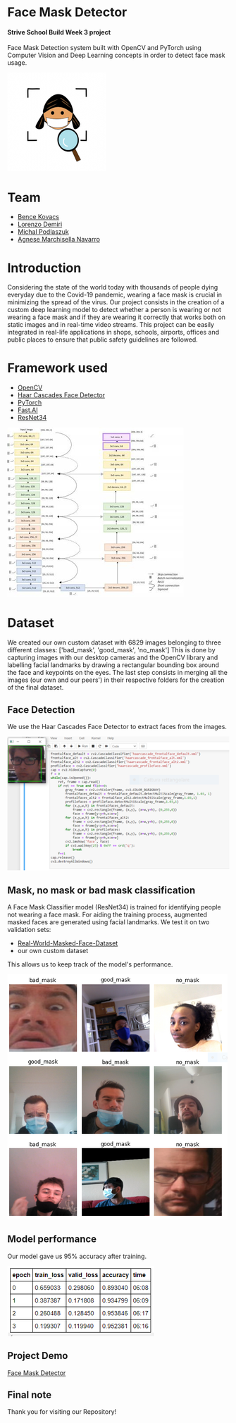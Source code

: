 
# Face Mask Detector 
#### Strive School Build Week 3 project
Face Mask Detection system built with OpenCV and PyTorch using Computer Vision and Deep Learning concepts in order to detect face mask usage.

![](small.png)


# Team
* [Bence Kovacs](https://github.com/kovacsbelsen)
* [Lorenzo Demiri](https://github.com/lorenzodemiri)
* [Michal Podlaszuk](https://github.com/MichalPodlaszuk)
* [Agnese Marchisella Navarro](https://github.com/comicodex)


# Introduction
Considering the state of the world today with thousands of people dying everyday due to the Covid-19 pandemic, wearing a face mask is crucial in minimizing the spread of the virus. Our project consists in the creation of a custom deep learning model to detect whether a person is wearing or not wearing a face mask and if they are wearing it correctly that works both on static images and in real-time video streams. This project can be easily integrated in real-life applications in shops, schools, airports, offices and public places to ensure that public safety guidelines are followed.


# Framework used
* [OpenCV](https://opencv.org)
* [Haar Cascades Face Detector](https://github.com/opencv/opencv/tree/master/data/haarcascades)
* [PyTorch](https://pytorch.org)
* [Fast.AI](https://docs.fast.ai)
* [ResNet34](https://https://pytorch.org/hub/pytorch_vision_resnet/)

![](resnet_small.jpg)


# Dataset
We created our own custom dataset with 6829 images belonging to three different classes:  ['bad_mask', 'good_mask', 'no_mask'] 
This is done by capturing images with our desktop cameras and the OpenCV library and labelling facial landmarks by drawing a rectangular bounding box around the face and keypoints on the eyes. The last step consists in merging all the images (our own and our peers') in their respective folders for the creation of the final dataset.


## Face Detection
We use the Haar Cascades Face Detector to extract faces from the images.

![](faceextraction.PNG)


## Mask, no mask or bad mask classification
A Face Mask Classifier model (ResNet34) is trained for identifying people not wearing a face mask. For aiding the training process, augmented masked faces are generated using facial landmarks. We test it on two validation sets:

* [Real-World-Masked-Face-Dataset](https://github.com/X-zhangyang/Real-World-Masked-Face-Dataset)
* our own custom dataset

This allows us to keep track of the model's performance. 

![](classification.PNG)


## Model performance
Our model gave us 95% accuracy after training.

![](accuracy.PNG)


## Project Demo
[Face Mask Detector](https://drive.google.com/file/d/1h1-cLRCltDYIkGdMwj1TToPM6Fnqy6jP/view)


## Final note
Thank you for visiting our Repository!


